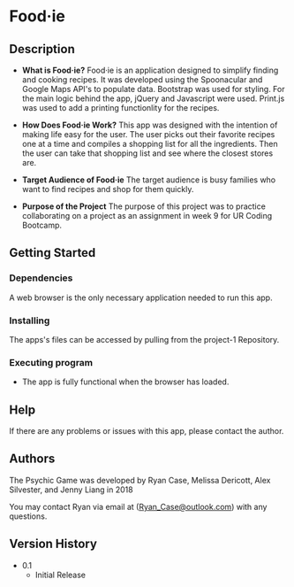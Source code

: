 # Food·ie

## Description

* **What is Food·ie?**
Food·ie is an application designed to simplify finding and cooking recipes. It was developed using the Spoonacular and Google Maps API's to populate data. Bootstrap was used for styling. For the main logic behind the app, jQuery and Javascript were used. Print.js was used to add a printing functionlity for the recipes.

* **How Does Food·ie Work?**
This app was designed with the intention of making life easy for the user. The user picks out their favorite recipes one at a time and compiles a shopping list for all the ingredients. Then the user can take that shopping list and see where the closest stores are.

* **Target Audience of Food·ie**
The target audience is busy families who want to find recipes and shop for them quickly.

* **Purpose of the Project**
The purpose of this project was to practice collaborating on a project as an assignment in week 9 for UR Coding Bootcamp.

## Getting Started

### Dependencies

A web browser is the only necessary application needed to run this app.

### Installing

The apps's files can be accessed by pulling from the project-1 Repository.

### Executing program

* The app is fully functional when the browser has loaded.

## Help

If there are any problems or issues with this app, please contact the author.

## Authors

The Psychic Game was developed by Ryan Case, Melissa Dericott, Alex Silvester, and Jenny Liang in 2018

You may contact Ryan via email at (Ryan_Case@outlook.com) with any questions.

## Version History

* 0.1
    * Initial Release
